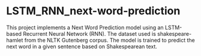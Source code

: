 # LSTM_RNN_next-word-prediction
This project implements a Next Word Prediction model using an LSTM-based Recurrent Neural Network (RNN). The dataset used is shakespeare-hamlet from the NLTK Gutenberg corpus. The model is trained to predict the next word in a given sentence based on Shakespearean text.
